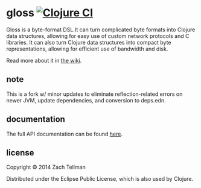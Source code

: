 # gloss [![Clojure CI](https://github.com/casselc/gloss/actions/workflows/test.yml/badge.svg)](https://github.com/casselc/gloss/actions/workflows/test.yml)

Gloss is a byte-format DSL.It can turn complicated byte formats into Clojure data structures, allowing
for easy use of custom network protocols and C libraries.  It can also turn Clojure data structures into
compact byte representations, allowing for efficient use of bandwidth and disk.

Read more about it in [the wiki](https://github.com/ztellman/gloss/wiki).

## note

This is a fork w/ minor updates to eliminate reflection-related errors on newer JVM, update dependencies, and conversion to deps.edn.

## documentation

The full API documentation can be found [here](http://aleph.io/codox/gloss/).

## license

Copyright © 2014 Zach Tellman

Distributed under the Eclipse Public License, which is also used by Clojure.
